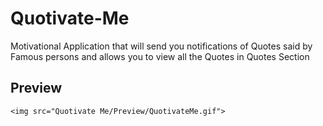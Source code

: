 # Quotivate-Me

Motivational Application that will send you notifications of Quotes said by Famous persons and allows you to view all the Quotes in Quotes Section

Preview
---

	<img src="Quotivate Me/Preview/QuotivateMe.gif">
